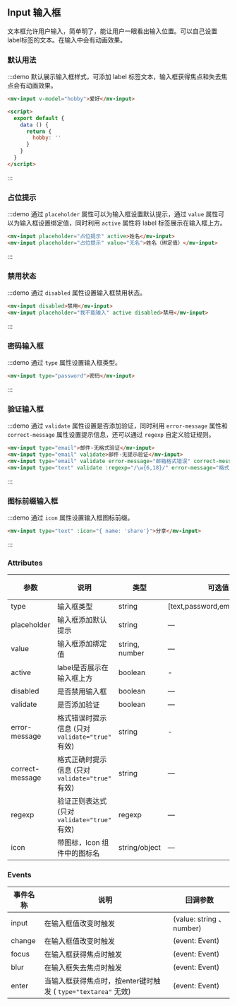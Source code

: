 <script>
    export default {
        data () {
            return {
                hobby: ''
            }
        }
    }
</script>
## Input 输入框

文本框允许用户输入，简单明了，能让用户一眼看出输入位置。可以自己设置label标签的文本。在输入中会有动画效果。

### 默认用法

:::demo 默认展示输入框样式，可添加 label 标签文本，输入框获得焦点和失去焦点会有动画效果。
```html
<mv-input v-model="hobby">爱好</mv-input>

<script>
  export default {
    data () {
      return {
        hobby: ''
      }
    }
  }
</script>
```
:::

### 占位提示

:::demo 通过 `placeholder` 属性可以为输入框设置默认提示，通过 `value` 属性可以为输入框设置绑定值，同时利用 `active` 属性将 label 标签展示在输入框上方。
```html
<mv-input placeholder="占位提示" active>姓名</mv-input>
<mv-input placeholder="占位提示" value="无名">姓名（绑定值）</mv-input>
```
:::

### 禁用状态

:::demo 通过 `disabled` 属性设置输入框禁用状态。
```html
<mv-input disabled>禁用</mv-input>
<mv-input placeholder="我不能输入" active disabled>禁用</mv-input>
```
:::

### 密码输入框

:::demo 通过 `type` 属性设置输入框类型。
```html
<mv-input type="password">密码</mv-input>
```
:::

### 验证输入框

:::demo 通过 `validate` 属性设置是否添加验证，同时利用 `error-message` 属性和 `correct-message` 属性设置提示信息，还可以通过 `regexp` 自定义验证规则。
```html
<mv-input type="email">邮件-无格式验证</mv-input>
<mv-input type="email" validate>邮件-无提示验证</mv-input>
<mv-input type="email" validate error-message="邮箱格式错误" correct-message="邮箱格式正确">邮件-添加格式验证</mv-input>
<mv-input type="text" validate :regexp="/\w{6,18}/" error-message="格式错误" correct-message="格式正确">文本-添加格式验证</mv-input>
```
:::

### 图标前缀输入框

:::demo 通过 `icon` 属性设置输入框图标前缀。
```html
<mv-input type="text" :icon="{ name: 'share'}">分享</mv-input>
```
:::


### Attributes
| 参数      | 说明    | 类型      | 可选值       | 默认值   |
|---------- |-------- |---------- |-------------  |-------- |
| type | 输入框类型 | string | [text,password,email,textarea] | text |
| placeholder | 输入框添加默认提示 | string | — | - |
| value | 输入框添加绑定值 | string, number | — | - |
| active | label是否展示在输入框上方 | boolean | - | false |
| disabled | 是否禁用输入框 | boolean | — | false |
| validate | 是否添加验证 | boolean | — | false |
| error-message | 格式错误时提示信息 (只对 `validate="true"` 有效) | string | - | - |
| correct-message | 格式正确时提示信息 (只对 `validate="true"` 有效) | string | — | - |
| regexp | 验证正则表达式 (只对 `validate="true"` 有效) | regexp | — | /\w{6, 18}/ |
| icon | 带图标，Icon 组件中的图标名 | string/object | — | — |

### Events
| 事件名称      | 说明    | 回调参数      |
|---------- |-------- |---------- |
| input | 在输入框值改变时触发 | (value: string 、 number) |
| change | 在输入框值改变时触发 | (event: Event) |
| focus | 在输入框获得焦点时触发 | (event: Event) |
| blur | 在输入框失去焦点时触发 | (event: Event) |
| enter | 当输入框获得焦点时，按enter键时触发 ( `type="textarea"` 无效) | (event: Event) |

